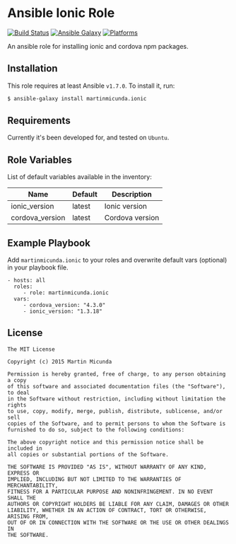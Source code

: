 Ansible Ionic Role
=========

[![Build Status](https://secure.travis-ci.org/martinmicunda/ansible-role-ionic.png)](http://travis-ci.org/martinmicunda/ansible-role-ionic) [![Ansible Galaxy](http://img.shields.io/badge/galaxy-martinmicunda.ionic-blue.svg)](https://galaxy.ansible.com/list#/roles/3272) [![Platforms](http://img.shields.io/badge/platforms-ubuntu-orange.svg)](#)

An ansible role for installing ionic and cordova npm packages.

Installation
------------
This role requires at least Ansible `v1.7.0`. To install it, run:

```bash
$ ansible-galaxy install martinmicunda.ionic
```

Requirements
------------

Currently it's been developed for, and tested on `Ubuntu`.


Role Variables
--------------

List of default variables available in the inventory:

| Name                    | Default   | Description      |
| ----------------------- | --------- | ---------------- |
| ionic_version           | latest    | Ionic version    |
| cordova_version         | latest    | Cordova version  |

Example Playbook
----------------

Add `martinmicunda.ionic` to your roles and overwrite default vars (optional) in your playbook file.

    - hosts: all
      roles:
         - role: martinmicunda.ionic
      vars:
         - cordova_version: "4.3.0"  
         - ionic_version: "1.3.18" 

License
-------

    The MIT License
    
    Copyright (c) 2015 Martin Micunda  

    Permission is hereby granted, free of charge, to any person obtaining a copy
    of this software and associated documentation files (the "Software"), to deal
    in the Software without restriction, including without limitation the rights
    to use, copy, modify, merge, publish, distribute, sublicense, and/or sell
    copies of the Software, and to permit persons to whom the Software is
    furnished to do so, subject to the following conditions:
    
    The above copyright notice and this permission notice shall be included in
    all copies or substantial portions of the Software.
    
    THE SOFTWARE IS PROVIDED "AS IS", WITHOUT WARRANTY OF ANY KIND, EXPRESS OR
    IMPLIED, INCLUDING BUT NOT LIMITED TO THE WARRANTIES OF MERCHANTABILITY,
    FITNESS FOR A PARTICULAR PURPOSE AND NONINFRINGEMENT. IN NO EVENT SHALL THE
    AUTHORS OR COPYRIGHT HOLDERS BE LIABLE FOR ANY CLAIM, DAMAGES OR OTHER
    LIABILITY, WHETHER IN AN ACTION OF CONTRACT, TORT OR OTHERWISE, ARISING FROM,
    OUT OF OR IN CONNECTION WITH THE SOFTWARE OR THE USE OR OTHER DEALINGS IN
    THE SOFTWARE.
